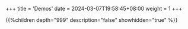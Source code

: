 +++
title = 'Demos'
date = 2024-03-07T19:58:45+08:00
weight = 1
+++

{{%children depth="999" description="false" showhidden="true" %}}